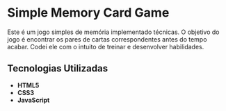 # Simple Memory Card Game

Este é um jogo simples de memória implementado técnicas. 
O objetivo do jogo é encontrar os pares de cartas correspondentes antes do tempo acabar.
Codei ele com o intuito de treinar e desenvolver habilidades.

## Tecnologias Utilizadas

- **HTML5**
- **CSS3**
- **JavaScript**
  


